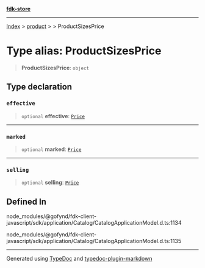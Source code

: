 [**fdk-store**](../../../README.md)
***

[Index](../../../API.md) > [product](../../README.md) > [<internal>](../README.md) > ProductSizesPrice

# Type alias: ProductSizesPrice

> **ProductSizesPrice**: `object`

## Type declaration

### `effective`

> `optional` **effective**: [`Price`](type-alias.Price.md)

***

### `marked`

> `optional` **marked**: [`Price`](type-alias.Price.md)

***

### `selling`

> `optional` **selling**: [`Price`](type-alias.Price.md)

## Defined In

node\_modules/@gofynd/fdk-client-javascript/sdk/application/Catalog/CatalogApplicationModel.d.ts:1134

node\_modules/@gofynd/fdk-client-javascript/sdk/application/Catalog/CatalogApplicationModel.d.ts:1135

***
Generated using [TypeDoc](https://typedoc.org/) and [typedoc-plugin-markdown](https://www.npmjs.com/package/typedoc-plugin-markdown)
